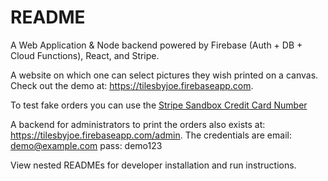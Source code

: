 # README #

A Web Application & Node backend powered by Firebase (Auth + DB + Cloud Functions), React, and Stripe.

A website on which one can select pictures they wish printed on a canvas. Check out the demo at: https://tilesbyjoe.firebaseapp.com.

To test fake orders you can use the [Stripe Sandbox Credit Card Number](https://stripe.com/docs/testing#use-test-cards)

A backend for administrators to print the orders also exists at: https://tilesbyjoe.firebaseapp.com/admin. The credentials are
email: demo@example.com
pass: demo123

View nested READMEs for developer installation and run instructions.
